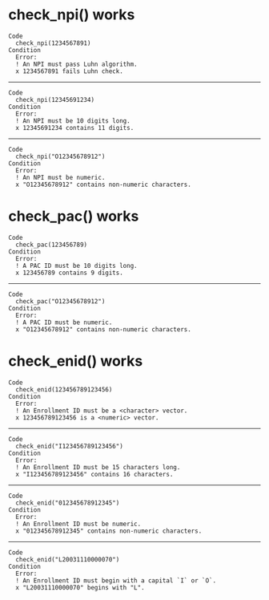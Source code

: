 # check_npi() works

    Code
      check_npi(1234567891)
    Condition
      Error:
      ! An NPI must pass Luhn algorithm.
      x 1234567891 fails Luhn check.

---

    Code
      check_npi(12345691234)
    Condition
      Error:
      ! An NPI must be 10 digits long.
      x 12345691234 contains 11 digits.

---

    Code
      check_npi("O12345678912")
    Condition
      Error:
      ! An NPI must be numeric.
      x "O12345678912" contains non-numeric characters.

# check_pac() works

    Code
      check_pac(123456789)
    Condition
      Error:
      ! A PAC ID must be 10 digits long.
      x 123456789 contains 9 digits.

---

    Code
      check_pac("O12345678912")
    Condition
      Error:
      ! A PAC ID must be numeric.
      x "O12345678912" contains non-numeric characters.

# check_enid() works

    Code
      check_enid(123456789123456)
    Condition
      Error:
      ! An Enrollment ID must be a <character> vector.
      x 123456789123456 is a <numeric> vector.

---

    Code
      check_enid("I123456789123456")
    Condition
      Error:
      ! An Enrollment ID must be 15 characters long.
      x "I123456789123456" contains 16 characters.

---

    Code
      check_enid("012345678912345")
    Condition
      Error:
      ! An Enrollment ID must be numeric.
      x "012345678912345" contains non-numeric characters.

---

    Code
      check_enid("L20031110000070")
    Condition
      Error:
      ! An Enrollment ID must begin with a capital `I` or `O`.
      x "L20031110000070" begins with "L".

